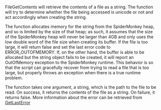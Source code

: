 FileGetContents will retrieve the contents of a file as a string. The function will try to determine whether the file being accessed is unicode or not and act accordingly when creating the string.

The function allocates memory for the string from the SpiderMonkey heap, and so is limited by the size of that heap; as such, it assumes that the size of the SpiderMonkey heap will never be larger than 4GB and only uses the low double word of the file size when creating its buffer. If the file is too large, it will return false and set the last error code to ERROR\_OUTOFMEMORY. If, on the other hand, the buffer is able to be allocated but the string object fails to be created, it will report an OutOfMemory exception to the SpiderMonkey runtime. This behavior is so that the script can gracefully recover from trying to read a file that is too large, but properly throws an exception when there is a true runtime problem.

The function takes one argument, a string, which is the path to the file to be read. On success, it returns the contents of the file as a string. On failure, it returns false. More information about the error can be retrieved from [GetLastError](GetLastError.md)